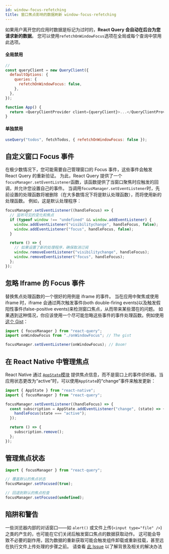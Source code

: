 ```yaml
---
id: window-focus-refetching
title: 窗口焦点影响的数据刷新 window-focus-refetching
---
```


如果用户离开您的应用时数据是标记为过时的，**React Query 会自动在后台为您请求新的数据**。
您可以使用`refetchOnWindowFocus`选项在全局或每个查询中禁用此选项。

#### 全局禁用

```js
//
const queryClient = new QueryClient({
  defaultOptions: {
    queries: {
      refetchOnWindowFocus: false,
    },
  },
});

function App() {
  return <QueryClientProvider client={queryClient}>...</QueryClientProvider>;
}
```

#### 单独禁用

```js
useQuery("todos", fetchTodos, { refetchOnWindowFocus: false });
```

## 自定义窗口 Focus 事件

在极少数情况下，您可能需要自己管理窗口的 Focus 事件，这些事件会触发 React Query 的重新验证。
为此，React Query 提供了一个`focusManager.setEventListener`函数，该函数提供了当窗口聚焦时应触发的回调，并允许您设置自己的事件。
当调用`focusManager.setEventListener`时，先前设置的处理函数将被删除（在大多数情况下将是默认处理函数），而将使用新的处理函数。 例如，这是默认处理程序：

```js
focusManager.setEventListener((handleFocus) => {
  // 监听可见的变化和焦点
  if (typeof window !== "undefined" && window.addEventListener) {
    window.addEventListener("visibilitychange", handleFocus, false);
    window.addEventListener("focus", handleFocus, false);
  }

  return () => {
    // 如果设置了新的处理程序，确保取消订阅
    window.removeEventListener("visibilitychange", handleFocus);
    window.removeEventListener("focus", handleFocus);
  };
});
```

## 忽略 Iframe 的 Focus 事件

替换焦点处理函数的一个很好的用例是 iframe 的事件。
当在应用中聚焦或使用 iframe 时，iframe 会通过两次触发事件(both double-firing events)以及触发假阳性事件(false-positive events)来检测窗口焦点，从而带来某些潜在的问题。
如果遇到这种情况，你应该使用一个尽可能忽略这些事件的事件处理函数。例如使用 [这个 Gist](https://gist.github.com/tannerlinsley/1d3a2122332107fcd8c9cc379be10d88)：

```js
import { focusManager } from "react-query";
import onWindowFocus from "./onWindowFocus"; // The gist

focusManager.setEventListener(onWindowFocus); // Boom!
```

## 在 React Native 中管理焦点

React Native 通过 [`AppState`模块](https://reactnative.dev/docs/appstate#app-states) 提供焦点信息，而不是窗口上的事件侦听器。当应用状态更改为“active”时，可以使用`AppState`的“change”事件来触发更新：

```js
import { AppState } from "react-native";
import { focusManager } from "react-query";

focusManager.setEventListener((handleFocus) => {
  const subscription = AppState.addEventListener("change", (state) => {
    handleFocus(state === "active");
  });

  return () => {
    subscription.remove();
  };
});
```

## 管理焦点状态

```js
import { focusManager } from "react-query";

// 覆盖默认的焦点状态
focusManager.setFocused(true);

// 回退到默认的焦点检查
focusManager.setFocused(undefined);
```

## 陷阱和警告

一些浏览器内部的对话窗口——如 `alert()` 或文件上传(`<input type="file" />`)之类的产生的，也可能在它们关闭后触发窗口焦点的数据获取动作。
这可能会导致不必要的副作用，因为数据的重新获取可能会触发组件卸载或重新挂载，甚至远在执行文件上传处理的步骤之前。
请查看 [此 Issue](https://github.com/tannerlinsley/react-query/issues/2960) 以了解背景及相关的解决办法
